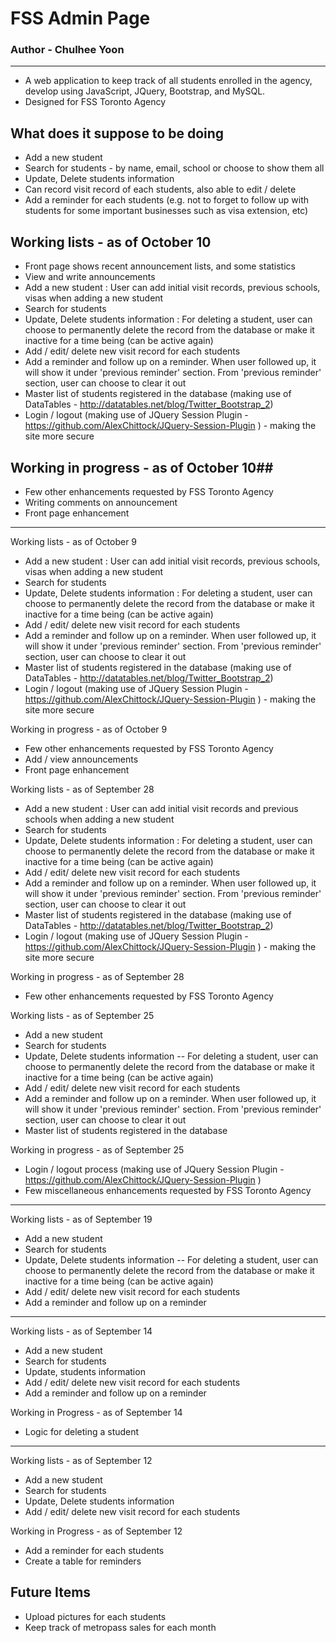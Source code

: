 # FSS Admin Page #

### Author - Chulhee Yoon ###
---

- A web application to keep track of all students enrolled in the agency, develop using JavaScript, JQuery, Bootstrap, and MySQL.
- Designed for FSS Toronto Agency

## What does it suppose to be doing ##

- Add a new student
- Search for students - by name, email, school or choose to show them all
- Update, Delete students information
- Can record visit record of each students, also able to edit / delete
- Add a reminder for each students (e.g. not to forget to follow up with students for some important businesses such as visa extension, etc)

## Working lists - as of October 10 ##

- Front page shows recent announcement lists, and some statistics 
- View and write announcements
- Add a new student 
: User can add initial visit records, previous schools, visas when adding a new student
- Search for students
- Update, Delete students information
: For deleting a student, user can choose to permanently delete the record from the database or make it inactive for a time being (can be active again)
- Add / edit/ delete new visit record for each students
- Add a reminder and follow up on a reminder. When user followed up, it will show it under 'previous reminder' section. From 'previous reminder' section, user can choose to clear it out
- Master list of students registered in the database (making use of DataTables - http://datatables.net/blog/Twitter_Bootstrap_2)
- Login / logout (making use of JQuery Session Plugin - https://github.com/AlexChittock/JQuery-Session-Plugin ) - making the site more secure

## Working in progress - as of October 10##
- Few other enhancements requested by FSS Toronto Agency
- Writing comments on announcement
- Front page enhancement

---

Working lists - as of October 9

- Add a new student 
: User can add initial visit records, previous schools, visas when adding a new student
- Search for students
- Update, Delete students information
: For deleting a student, user can choose to permanently delete the record from the database or make it inactive for a time being (can be active again)
- Add / edit/ delete new visit record for each students
- Add a reminder and follow up on a reminder. When user followed up, it will show it under 'previous reminder' section. From 'previous reminder' section, user can choose to clear it out
- Master list of students registered in the database (making use of DataTables - http://datatables.net/blog/Twitter_Bootstrap_2)
- Login / logout (making use of JQuery Session Plugin - https://github.com/AlexChittock/JQuery-Session-Plugin ) - making the site more secure

Working in progress - as of October 9
- Few other enhancements requested by FSS Toronto Agency
- Add / view announcements
- Front page enhancement


Working lists - as of September 28

- Add a new student 
: User can add initial visit records and previous schools when adding a new student
- Search for students
- Update, Delete students information
: For deleting a student, user can choose to permanently delete the record from the database or make it inactive for a time being (can be active again)
- Add / edit/ delete new visit record for each students
- Add a reminder and follow up on a reminder. When user followed up, it will show it under 'previous reminder' section. From 'previous reminder' section, user can choose to clear it out
- Master list of students registered in the database (making use of DataTables - http://datatables.net/blog/Twitter_Bootstrap_2)
- Login / logout (making use of JQuery Session Plugin - https://github.com/AlexChittock/JQuery-Session-Plugin ) - making the site more secure

Working in progress - as of September 28
- Few other enhancements requested by FSS Toronto Agency

Working lists - as of September 25 

- Add a new student
- Search for students
- Update, Delete students information
-- For deleting a student, user can choose to permanently delete the record from the database or make it inactive for a time being (can be active again)
- Add / edit/ delete new visit record for each students
- Add a reminder and follow up on a reminder. When user followed up, it will show it under 'previous reminder' section. From 'previous reminder' section, user can choose to clear it out
- Master list of students registered in the database

Working in progress - as of September 25

- Login / logout process (making use of JQuery Session Plugin - https://github.com/AlexChittock/JQuery-Session-Plugin )
- Few miscellaneous enhancements requested by FSS Toronto Agency

---

Working lists - as of September 19

- Add a new student
- Search for students
- Update, Delete students information
-- For deleting a student, user can choose to permanently delete the record from the database or make it inactive for a time being (can be active again)
- Add / edit/ delete new visit record for each students
- Add a reminder and follow up on a reminder

---

Working lists - as of September 14

- Add a new student
- Search for students
- Update, students information
- Add / edit/ delete new visit record for each students
- Add a reminder and follow up on a reminder

Working in Progress - as of September 14

- Logic for deleting a student

---

Working lists - as of September 12

- Add a new student
- Search for students
- Update, Delete students information
- Add / edit/ delete new visit record for each students

Working in Progress - as of September 12

- Add a reminder for each students
- Create a table for reminders

## Future Items ##

- Upload pictures for each students
- Keep track of metropass sales for each month
